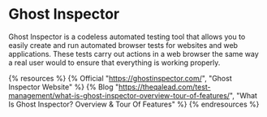# Ghost Inspector

Ghost Inspector is a codeless automated testing tool that allows you to easily create and run automated browser tests for websites and web applications. These tests carry out actions in a web browser the same way a real user would to ensure that everything is working properly.

{% resources %}
  {% Official "https://ghostinspector.com/", "Ghost Inspector Website" %}
  {% Blog "https://theqalead.com/test-management/what-is-ghost-inspector-overview-tour-of-features/", "What Is Ghost Inspector? Overview & Tour Of Features" %}
{% endresources %}